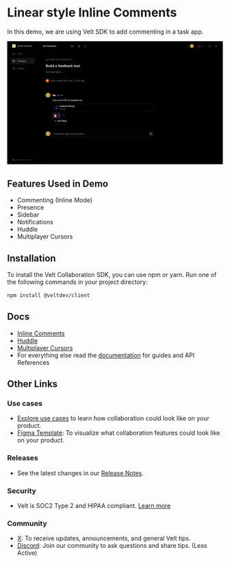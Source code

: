 # Linear style Inline Comments

In this demo, we are using Velt SDK to add commenting in a task app.

![Sample App Tasks](sample-app-task.png "Sample Tasks App")

## Features Used in Demo

- Commenting (Inline Mode)
- Presence
- Sidebar
- Notifications
- Huddle
- Multiplayer Cursors

## Installation

To install the Velt Collaboration SDK, you can use npm or yarn. Run one of the following commands in your project directory:

```zsh
npm install @veltdev/client
```

## Docs

- [Inline Comments](https://docs.velt.dev/async-collaboration/comments/setup/inline-comments)
- [Huddle](https://docs.velt.dev/realtime-collaboration/huddle/overview)
- [Multiplayer Cursors](https://docs.velt.dev/realtime-collaboration/cursors/overview)
- For everything else read the [documentation](https://docs.velt.dev/get-started/overview) for guides and API References

## Other Links

### Use cases

- [Explore use cases](https://velt.dev/use-case) to learn how collaboration could look like on your product.
- [Figma Template](https://www.figma.com/community/file/1402312407969730816/velt-collaboration-kit): To visualize what collaboration features could look like on your product.

### Releases

- See the latest changes in our [Release Notes](https://docs.velt.dev/release-notes/).

### Security

- Velt is SOC2 Type 2 and HIPAA compliant. [Learn more](https://velt.dev/security)

### Community

- [X](https://x.com/veltjs): To receive updates, announcements, and general Velt tips.
- [Discord](https://discord.gg/GupvcYH27h): Join our community to ask questions and share tips. (Less Active)
